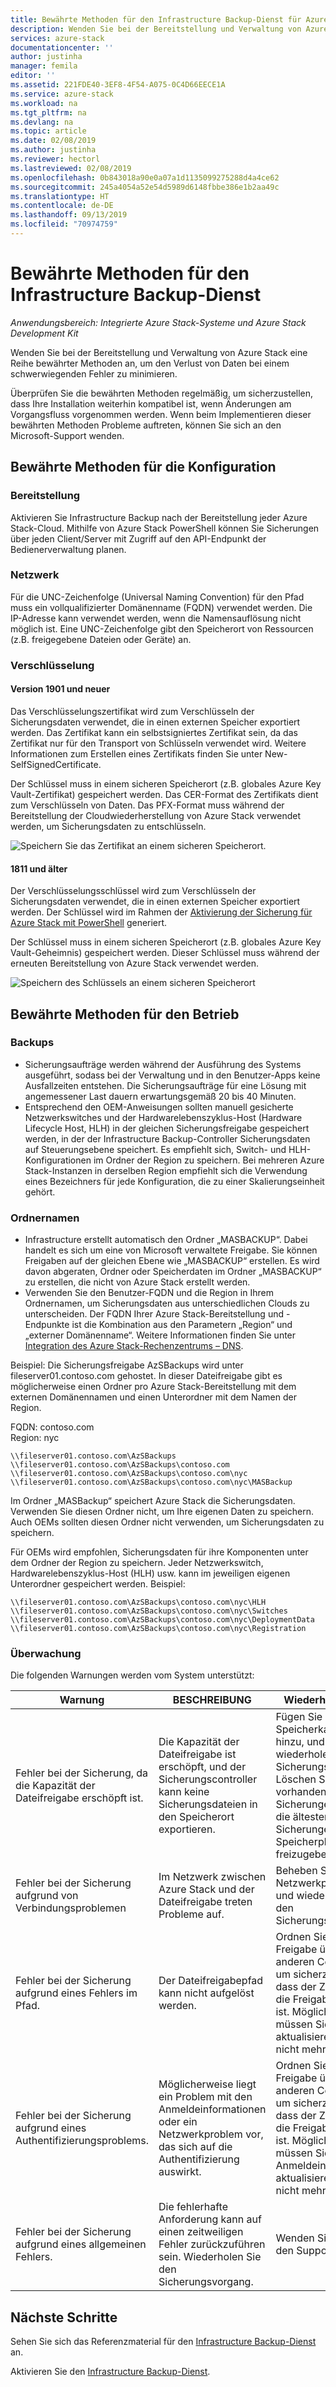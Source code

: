 ```yaml
---
title: Bewährte Methoden für den Infrastructure Backup-Dienst für Azure Stack | Microsoft-Dokumentation
description: Wenden Sie bei der Bereitstellung und Verwaltung von Azure Stack eine Reihe bewährter Methoden an, um den Verlust von Daten bei einem schwerwiegenden Fehler zu minimieren.
services: azure-stack
documentationcenter: ''
author: justinha
manager: femila
editor: ''
ms.assetid: 221FDE40-3EF8-4F54-A075-0C4D66EECE1A
ms.service: azure-stack
ms.workload: na
ms.tgt_pltfrm: na
ms.devlang: na
ms.topic: article
ms.date: 02/08/2019
ms.author: justinha
ms.reviewer: hectorl
ms.lastreviewed: 02/08/2019
ms.openlocfilehash: 0b843018a90e0a07a1d1135099275288d4a4ce62
ms.sourcegitcommit: 245a4054a52e54d5989d6148fbbe386e1b2aa49c
ms.translationtype: HT
ms.contentlocale: de-DE
ms.lasthandoff: 09/13/2019
ms.locfileid: "70974759"
---
```

# <a name="infrastructure-backup-service-best-practices"></a>Bewährte Methoden für den Infrastructure Backup-Dienst

*Anwendungsbereich: Integrierte Azure Stack-Systeme und Azure Stack Development Kit*

Wenden Sie bei der Bereitstellung und Verwaltung von Azure Stack eine Reihe bewährter Methoden an, um den Verlust von Daten bei einem schwerwiegenden Fehler zu minimieren.

Überprüfen Sie die bewährten Methoden regelmäßig, um sicherzustellen, dass Ihre Installation weiterhin kompatibel ist, wenn Änderungen am Vorgangsfluss vorgenommen werden. Wenn beim Implementieren dieser bewährten Methoden Probleme auftreten, können Sie sich an den Microsoft-Support wenden.

## <a name="configuration-best-practices"></a>Bewährte Methoden für die Konfiguration

### <a name="deployment"></a>Bereitstellung

Aktivieren Sie Infrastructure Backup nach der Bereitstellung jeder Azure Stack-Cloud. Mithilfe von Azure Stack PowerShell können Sie Sicherungen über jeden Client/Server mit Zugriff auf den API-Endpunkt der Bedienerverwaltung planen.

### <a name="networking"></a>Netzwerk

Für die UNC-Zeichenfolge (Universal Naming Convention) für den Pfad muss ein vollqualifizierter Domänenname (FQDN) verwendet werden. Die IP-Adresse kann verwendet werden, wenn die Namensauflösung nicht möglich ist. Eine UNC-Zeichenfolge gibt den Speicherort von Ressourcen (z.B. freigegebene Dateien oder Geräte) an.

### <a name="encryption"></a>Verschlüsselung

#### <a name="version-1901-and-newer"></a>Version 1901 und neuer

Das Verschlüsselungszertifikat wird zum Verschlüsseln der Sicherungsdaten verwendet, die in einen externen Speicher exportiert werden. Das Zertifikat kann ein selbstsigniertes Zertifikat sein, da das Zertifikat nur für den Transport von Schlüsseln verwendet wird. Weitere Informationen zum Erstellen eines Zertifikats finden Sie unter New-SelfSignedCertificate.
  
Der Schlüssel muss in einem sicheren Speicherort (z.B. globales Azure Key Vault-Zertifikat) gespeichert werden. Das CER-Format des Zertifikats dient zum Verschlüsseln von Daten. Das PFX-Format muss während der Bereitstellung der Cloudwiederherstellung von Azure Stack verwendet werden, um Sicherungsdaten zu entschlüsseln.

![Speichern Sie das Zertifikat an einem sicheren Speicherort.](media/azure-stack-backup/azure-stack-backup-encryption-store-cert.png)

#### <a name="1811-and-older"></a>1811 und älter

Der Verschlüsselungsschlüssel wird zum Verschlüsseln der Sicherungsdaten verwendet, die in einen externen Speicher exportiert werden. Der Schlüssel wird im Rahmen der [Aktivierung der Sicherung für Azure Stack mit PowerShell](azure-stack-backup-enable-backup-powershell.md) generiert.

Der Schlüssel muss in einem sicheren Speicherort (z.B. globales Azure Key Vault-Geheimnis) gespeichert werden. Dieser Schlüssel muss während der erneuten Bereitstellung von Azure Stack verwendet werden.

![Speichern des Schlüssels an einem sicheren Speicherort](media/azure-stack-backup/azure-stack-backup-encryption2.png)

## <a name="operational-best-practices"></a>Bewährte Methoden für den Betrieb

### <a name="backups"></a>Backups

 - Sicherungsaufträge werden während der Ausführung des Systems ausgeführt, sodass bei der Verwaltung und in den Benutzer-Apps keine Ausfallzeiten entstehen. Die Sicherungsaufträge für eine Lösung mit angemessener Last dauern erwartungsgemäß 20 bis 40 Minuten.
 - Entsprechend den OEM-Anweisungen sollten manuell gesicherte Netzwerkswitches und der Hardwarelebenszyklus-Host (Hardware Lifecycle Host, HLH) in der gleichen Sicherungsfreigabe gespeichert werden, in der der Infrastructure Backup-Controller Sicherungsdaten auf Steuerungsebene speichert. Es empfiehlt sich, Switch- und HLH-Konfigurationen im Ordner der Region zu speichern. Bei mehreren Azure Stack-Instanzen in derselben Region empfiehlt sich die Verwendung eines Bezeichners für jede Konfiguration, die zu einer Skalierungseinheit gehört.

### <a name="folder-names"></a>Ordnernamen

 - Infrastructure erstellt automatisch den Ordner „MASBACKUP“. Dabei handelt es sich um eine von Microsoft verwaltete Freigabe. Sie können Freigaben auf der gleichen Ebene wie „MASBACKUP“ erstellen. Es wird davon abgeraten, Ordner oder Speicherdaten im Ordner „MASBACKUP“ zu erstellen, die nicht von Azure Stack erstellt werden.
 -  Verwenden Sie den Benutzer-FQDN und die Region in Ihrem Ordnernamen, um Sicherungsdaten aus unterschiedlichen Clouds zu unterscheiden. Der FQDN Ihrer Azure Stack-Bereitstellung und -Endpunkte ist die Kombination aus den Parametern „Region“ und „externer Domänenname“. Weitere Informationen finden Sie unter [Integration des Azure Stack-Rechenzentrums – DNS](azure-stack-integrate-dns.md).

Beispiel: Die Sicherungsfreigabe AzSBackups wird unter fileserver01.contoso.com gehostet. In dieser Dateifreigabe gibt es möglicherweise einen Ordner pro Azure Stack-Bereitstellung mit dem externen Domänennamen und einen Unterordner mit dem Namen der Region.

FQDN: contoso.com  
Region: nyc


    \\fileserver01.contoso.com\AzSBackups
    \\fileserver01.contoso.com\AzSBackups\contoso.com
    \\fileserver01.contoso.com\AzSBackups\contoso.com\nyc
    \\fileserver01.contoso.com\AzSBackups\contoso.com\nyc\MASBackup

Im Ordner „MASBackup“ speichert Azure Stack die Sicherungsdaten. Verwenden Sie diesen Ordner nicht, um Ihre eigenen Daten zu speichern. Auch OEMs sollten diesen Ordner nicht verwenden, um Sicherungsdaten zu speichern.

Für OEMs wird empfohlen, Sicherungsdaten für ihre Komponenten unter dem Ordner der Region zu speichern. Jeder Netzwerkswitch, Hardwarelebenszyklus-Host (HLH) usw. kann im jeweiligen eigenen Unterordner gespeichert werden. Beispiel:

    \\fileserver01.contoso.com\AzSBackups\contoso.com\nyc\HLH
    \\fileserver01.contoso.com\AzSBackups\contoso.com\nyc\Switches
    \\fileserver01.contoso.com\AzSBackups\contoso.com\nyc\DeploymentData
    \\fileserver01.contoso.com\AzSBackups\contoso.com\nyc\Registration

### <a name="monitoring"></a>Überwachung

Die folgenden Warnungen werden vom System unterstützt:

| Warnung                                                   | BESCHREIBUNG                                                                                     | Wiederherstellung                                                                                                                                |
|---------------------------------------------------------|-------------------------------------------------------------------------------------------------|--------------------------------------------------------------------------------------------------------------------------------------------|
| Fehler bei der Sicherung, da die Kapazität der Dateifreigabe erschöpft ist. | Die Kapazität der Dateifreigabe ist erschöpft, und der Sicherungscontroller kann keine Sicherungsdateien in den Speicherort exportieren. | Fügen Sie zusätzliche Speicherkapazität hinzu, und wiederholen Sie den Sicherungsvorgang. Löschen Sie vorhandene Sicherungen (zuerst die ältesten Sicherungen), um Speicherplatz freizugeben.                    |
| Fehler bei der Sicherung aufgrund von Verbindungsproblemen             | Im Netzwerk zwischen Azure Stack und der Dateifreigabe treten Probleme auf.                          | Beheben Sie das Netzwerkproblem, und wiederholen Sie den Sicherungsvorgang.                                                                                            |
| Fehler bei der Sicherung aufgrund eines Fehlers im Pfad.                | Der Dateifreigabepfad kann nicht aufgelöst werden.                                                          | Ordnen Sie die Freigabe über einen anderen Computer zu, um sicherzustellen, dass der Zugriff auf die Freigabe möglich ist. Möglicherweise müssen Sie den Pfad aktualisieren, wenn er nicht mehr gültig ist.       |
| Fehler bei der Sicherung aufgrund eines Authentifizierungsproblems.               | Möglicherweise liegt ein Problem mit den Anmeldeinformationen oder ein Netzwerkproblem vor, das sich auf die Authentifizierung auswirkt.    | Ordnen Sie die Freigabe über einen anderen Computer zu, um sicherzustellen, dass der Zugriff auf die Freigabe möglich ist. Möglicherweise müssen Sie die Anmeldeinformationen aktualisieren, wenn sie nicht mehr gültig sind. |
| Fehler bei der Sicherung aufgrund eines allgemeinen Fehlers.                    | Die fehlerhafte Anforderung kann auf einen zeitweiligen Fehler zurückzuführen sein. Wiederholen Sie den Sicherungsvorgang.                    | Wenden Sie sich an den Support.                                                                                                                               |

## <a name="next-steps"></a>Nächste Schritte

Sehen Sie sich das Referenzmaterial für den [Infrastructure Backup-Dienst](azure-stack-backup-reference.md) an.

Aktivieren Sie den [Infrastructure Backup-Dienst](azure-stack-backup-enable-backup-console.md).
